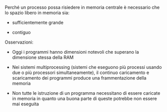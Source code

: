 

Perché un processo possa risiedere in memoria centrale è necessario che lo spazio libero in
memoria sia:
- sufficientemente grande

- contiguo

Osservazioni:

- Oggi i programmi hanno dimensioni notevoli che superano la dimensione stessa della RAM

- Nei sistemi multiprocessing (sistemi che eseguono più processi usando due o più processori simultaneamente), il continuo caricamento e scaricamento dei programmi produce una frammentazione della memoria

- Non tutte le istruzione di un programma necessitano di essere caricate in memoria in quanto una buona parte di queste potrebbe non essere mai eseguita


